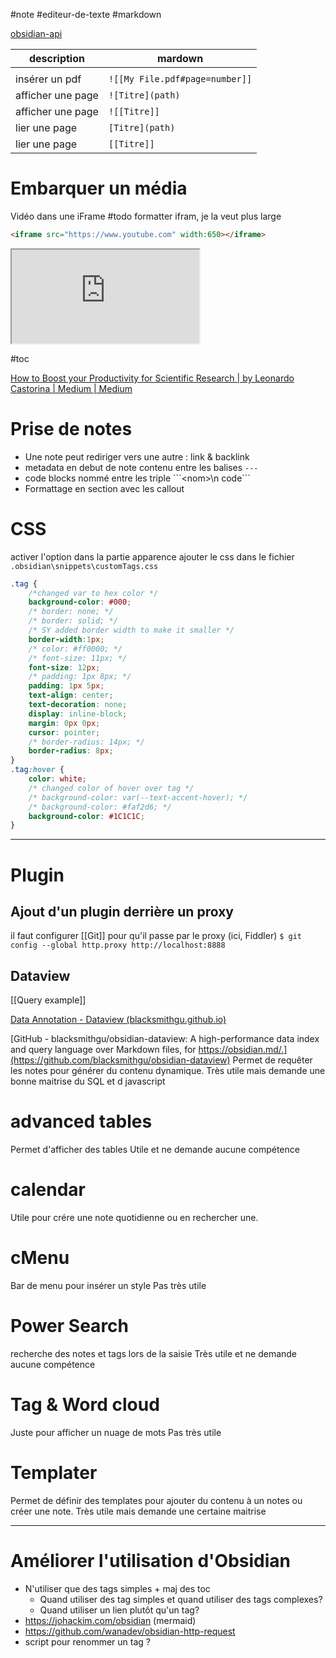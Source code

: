 	
#note #editeur-de-texte #markdown

[obsidian-api](https://github.com/obsidianmd/obsidian-api)

| description   | mardown     |
| ------------- | ----------- |
|               |             |
|       insérer un pdf        |     `![[My File.pdf#page=number]]`        |
| afficher une page | `![Titre](path)` |
| afficher une page | `![[Titre]]` |
| lier une page | `[Titre](path)` |
| lier une page | `[[Titre]]` |

# Embarquer un média

Vidéo dans une iFrame
#todo formatter ifram, je la veut plus large
```html
<iframe src="https://www.youtube.com" width:650></iframe>
```
<iframe src="https://www.youtube.com" width:650></iframe>


#toc

[How to Boost your Productivity for Scientific Research | by Leonardo Castorina | Medium | Medium](https://medium.com/@universvm/how-to-boost-your-productivity-for-scientific-research-using-obsidian-fe85c98c63c8)

# Prise de notes

- Une note peut rediriger vers une autre : link & backlink
- metadata en debut de note contenu entre les balises `---`
- code blocks nommé entre les triple \`\`\`\<nom\>\\n code\`\`\`
- Formattage en section avec les callout


# CSS
activer l'option dans la partie apparence
ajouter le css dans le fichier `.obsidian\snippets\customTags.css`

```CSS
.tag {
    /*changed var to hex color */
    background-color: #000;
    /* border: none; */
    /* border: solid; */
    /* SY added border width to make it smaller */
    border-width:1px;
    /* color: #ff0000; */
    /* font-size: 11px; */
    font-size: 12px;
    /* padding: 1px 8px; */
    padding: 1px 5px;
    text-align: center;
    text-decoration: none;
    display: inline-block;
    margin: 0px 0px;
    cursor: pointer;
    /* border-radius: 14px; */
    border-radius: 8px;
}
.tag:hover {
    color: white;
    /* changed color of hover over tag */
    /* background-color: var(--text-accent-hover); */
    /* background-color: #faf2d6; */
    background-color: #1C1C1C;
}
```

---
# Plugin

## Ajout d'un plugin derrière un proxy
il faut configurer [[Git]] pour qu'il passe par le proxy (ici, Fiddler)
`$ git config --global http.proxy http://localhost:8888`


## Dataview

[[Query example]]

[Data Annotation - Dataview (blacksmithgu.github.io)](https://blacksmithgu.github.io/obsidian-dataview/data-annotation/)

[GitHub - blacksmithgu/obsidian-dataview: A high-performance data index and query language over Markdown files, for https://obsidian.md/.](https://github.com/blacksmithgu/obsidian-dataview)
Permet de requêter les notes pour générer du contenu dynamique.
Très utile mais demande une bonne maitrise du SQL et d javascript

# advanced tables
Permet d'afficher des tables
Utile et ne demande aucune compétence

# calendar
Utile pour crére une note quotidienne ou en rechercher une.

# cMenu
Bar de menu pour insérer un style
Pas très utile

# Power Search
recherche des notes et tags lors de la saisie
Très utile et ne demande aucune compétence

# Tag & Word cloud
Juste pour afficher un nuage de mots
Pas très utile

# Templater
Permet de définir des templates pour ajouter du contenu à un notes ou créer une note.
Très utile mais demande une certaine maitrise



---

# Améliorer l'utilisation d'Obsidian
- N'utiliser que des tags simples + maj des toc
	- Quand utiliser des tag simples et quand utiliser des tags complexes?
	- Quand utiliser un lien plutôt qu'un tag?
- https://johackim.com/obsidian (mermaid)
- https://github.com/wanadev/obsidian-http-request
- script pour renommer un tag ?





